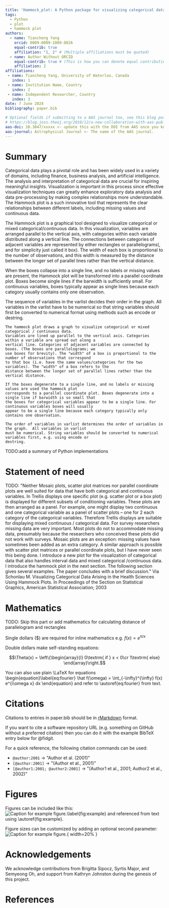 ```yaml
---
title: 'Hammock_plot: A Python package for visualizing categorical data'
tags:
  - Python
  - plot
  - hammock plot
authors:
  - name: Tiancheng Yang
    orcid: 0009-0009-1009-8826
    equal-contrib: true
    affiliation: "1, 2" # (Multiple affiliations must be quoted)
  - name: Author Without ORCID
    equal-contrib: true # (This is how you can denote equal contributions between multiple authors)
    affiliation: 2
affiliations:
 - name: Tiancheng Yang, University of Waterloo, Canada
   index: 1
 - name: Institution Name, Country
   index: 2
 - name: Independent Researcher, Country
   index: 3
date: 7 June 2024
bibliography: paper.bib

# Optional fields if submitting to a AAS journal too, see this blog post:
# https://blog.joss.theoj.org/2018/12/a-new-collaboration-with-aas-publishing
aas-doi: 10.3847/xxxxx <- update this with the DOI from AAS once you know it.
aas-journal: Astrophysical Journal <- The name of the AAS journal.
---
```


# Summary

Categorical data plays a pivotal role and has been widely used in a variety of domains, including finance, business analysis, and artificial intelligence. The analysis and interpretation of categorical data are crucial for inspiring meaningful insights. Visualization is important in this process since effective visualization techniques can greatly enhance exploratory data analysis and data pre-processing by making complex relationships more understandable. The Hammock plot is a such innovative tool that represents the clear relationships between different labels, including missing values and continuous data. 

The Hammock plot is a graphical tool designed to visualize categorical or mixed categorical/continuous data. In this visualization, variables are arranged parallel to the vertical axis, with categories within each variable distributed along a vertical line. The connections between categories of adjacent variables are represented by either rectangles or parallelograms(, and for simplicity just called it box). The width of each box is proportional to the number of observations, and this width is measured by the distance between the longer set of parallel lines rather than the vertical distance.

When the boxes collapse into a single line, and no labels or missing values are present, the Hammock plot will be transformed into a parallel coordinate plot. Boxes become single lines if the barwidth is sufficiently small. For continuous variables, boxes typically appear as single lines because each category usually contains only one observation.

The sequence of variables in the varlist decides their order in the graph. All variables in the varlist have to be numerical so that string variables should first be converted to numerical format using methods such as encode or destring.

```
The hammock plot draws a graph to visualize categorical or mixed categorical / continuous data.
Variables are lined up parallel to the vertical axis. Categories within a variable are spread out along a
vertical line. Categories of adjacent variables are connected by boxes. (The boxes are parallelograms; we
use boxes for brevity). The "width" of a box is proportional to the number of observations that correspond
to that box (i.e. have the same values/categories for the two variables). The "width" of a box refers to the
distance between the longer set of parallel lines rather than the vertical distance.

If the boxes degenerate to a single line, and no labels or missing values are used the hammock plot
corresponds to a parallel coordinate plot. Boxes degenerate into a single line if barwidth is so small that
the boxes for categorical variables appear to be a single line. For continuous variables boxes will usually
appear to be a single line because each category typically only contains one observation.

The order of variables in varlist determines the order of variables in the graph.  All variables in varlist
must be numerical. String variables should be converted to numerical variables first, e.g. using encode or
destring.
```



TODO:add a summary of Python implementations

# Statement of need

TODO: "Neither Mosaic plots, scatter plot matrices nor parallel coordinate plots are well
suited for data that have both categorical and continuous variables. In Trellis displays one
specific plot (e.g. scatter plot or a box plot) is displayed for different subsets of
conditioning variables. These plots are then arranged as a panel. For example, one might
display two continuous and one categorical variable as a panel of scatter plots – one for
2
each category of the categorical variables. Therefore Trellis displays are suitable for
displaying mixed continuous / categorical data.
For survey researchers missing data are very important. Most plots do not to
accommodate missing data, presumably because the researchers who conceived these
plots did not work with surveys. Mosaic plots are an exception: missing values have
sometimes been added as an extra category. A similar approach is possible with scatter
plot matrices or parallel coordinate plots, but I have never seen this being done.
I introduce a new plot for the visualization of categorical data that also handles
interval data and mixed categorical /continuous data. I introduce the hammock plot in the
next section. The following section gives several examples. The paper concludes with a
brief discussion." Via Schonlau M. Visualizing Categorical Data Arising in the Health Sciences Using Hammock Plots. In Proceedings of the Section on Statistical Graphics, American Statistical Association; 2003

# Mathematics

TODO: Skip this part or add mathematics for calculating distance of parallelogram and rectangles

Single dollars ($) are required for inline mathematics e.g. $f(x) = e^{\pi/x}$

Double dollars make self-standing equations:

$$\Theta(x) = \left\{\begin{array}{l}
0\textrm{ if } x < 0\cr
1\textrm{ else}
\end{array}\right.$$

You can also use plain \LaTeX for equations
\begin{equation}\label{eq:fourier}
\hat f(\omega) = \int_{-\infty}^{\infty} f(x) e^{i\omega x} dx
\end{equation}
and refer to \autoref{eq:fourier} from text.

# Citations

Citations to entries in paper.bib should be in
[rMarkdown](http://rmarkdown.rstudio.com/authoring_bibliographies_and_citations.html)
format.

If you want to cite a software repository URL (e.g. something on GitHub without a preferred
citation) then you can do it with the example BibTeX entry below for @fidgit.

For a quick reference, the following citation commands can be used:
- `@author:2001`  ->  "Author et al. (2001)"
- `[@author:2001]` -> "(Author et al., 2001)"
- `[@author1:2001; @author2:2001]` -> "(Author1 et al., 2001; Author2 et al., 2002)"

# Figures

Figures can be included like this:
![Caption for example figure.\label{fig:example}](figure.png)
and referenced from text using \autoref{fig:example}.

Figure sizes can be customized by adding an optional second parameter:
![Caption for example figure.](figure.png){ width=20% }

# Acknowledgements

We acknowledge contributions from Brigitta Sipocz, Syrtis Major, and Semyeong
Oh, and support from Kathryn Johnston during the genesis of this project.

# References
